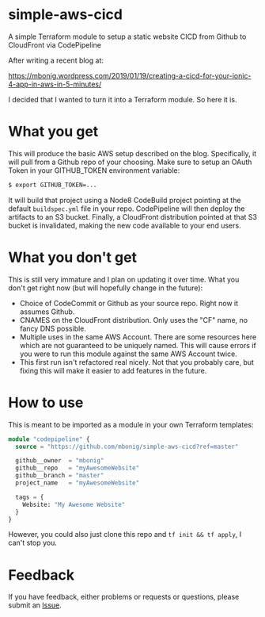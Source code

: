 # simple-aws-cicd

A simple Terraform module to setup a static website CICD from Github to CloudFront via CodePipeline

After writing a recent blog at:

https://mbonig.wordpress.com/2019/01/19/creating-a-cicd-for-your-ionic-4-app-in-aws-in-5-minutes/

I decided that I wanted to turn it into a Terraform module. So here it is.

# What you get

This will produce the basic AWS setup described on the blog. Specifically, it will pull from a Github repo of your
choosing. Make sure to setup an OAuth Token in your GITHUB_TOKEN environment variable:

```bash
$ export GITHUB_TOKEN=...
```

It will build that project using a Node8 CodeBuild project pointing at the default `buildspec.yml` file in your repo.
CodePipeline will then deploy the artifacts to an S3 bucket. Finally, a CloudFront distribution pointed at that S3
bucket is invalidated, making the new code available to your end users.

# What you don't get

This is still very immature and I plan on updating it over time. What you don't get right now (but will hopefully change in the future):

* Choice of CodeCommit or Github as your source repo. Right now it assumes Github.
* CNAMES on the CloudFront distribution. Only uses the "CF" name, no fancy DNS possible.
* Multiple uses in the same AWS Account. There are some resources here which are not guaranteed to be uniquely named. This will cause errors if you were to run this module against the same AWS Account twice.
* This first run isn't refactored real nicely. Not that you probably care, but fixing this will make it easier to add features in the future.

# How to use

This is meant to be imported as a module in your own Terraform templates:

```terraform
module "codepipeline" {
  source = "https://github.com/mbonig/simple-aws-cicd?ref=master"

  github__owner  = "mbonig"
  github__repo   = "myAwesomeWebsite"
  github__branch = "master"
  project_name   = "myAwesomeWebsite"

  tags = {
    Website: "My Awesome Website"
  }
}
```

However, you could also just clone this repo and `tf init && tf apply`, I can't stop you.

# Feedback

If you have feedback, either problems or requests or questions, please submit an [Issue](https://github.com/mbonig/simple-aws-cicd/issues).


